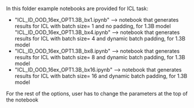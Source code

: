 In this folder example notebooks are provided for ICL task:

- "ICL_ID_OOD_16ex_OPT1.3B_bx1.ipynb" --> notebook that generates results for ICL with batch size= 1 and no padding, for 1.3B model
  "ICL_ID_OOD_16ex_OPT1.3B_bx4.ipynb" --> notebook that generates results for ICL with batch size= 4 and dynamic batch padding, for 1.3B model
- "ICL_ID_OOD_16ex_OPT1.3B_bx8.ipynb" --> notebook that generates results for ICL with batch size= 8 and dynamic batch padding, for 1.3B model
- "ICL_ID_OOD_16ex_OPT1.3B_bx16.ipynb" --> notebook that generates results for ICL with batch size= 16 and dynamic batch padding, for 1.3B model

For the rest of the options, user has to change the parameters at the top of the notebook 
